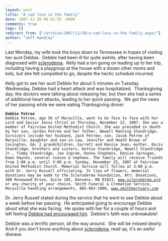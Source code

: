 ```yaml
---
layout: post
title: "A sad loss in the family"
date: 2007-11-28 08:41:55 -0800
comments: true
tags: []
redirect_from: ["/archive/2007/11/28/a-sad-loss-in-the-family.aspx/"]
author: "Jeff Handley"
---
```

<!-- more -->
<p>Last Monday, my wife took the boys down to Tennessee in hopes of visiting her aunt Debbie.  Debbie had been ill for quite awhile, after having been diagnosed with <a href="http://www.scleroderma.org/" target="_blank">sclerodema</a>.  Kelly had a ton going on leading up to her trip, including having a playgroup at the house with a dozen other moms and kids, but she felt compelled to go, despite the hectic schedule incurred.</p>  <p>Kelly got to see her aunt Debbie for about 5 minutes on Tuesday.  Wednesday, Debbie had a heart attack and was hospitalized.  Thanksgiving day, the doctors were talking about releasing her, but then she had a series of additional heart attacks, leading to her quick passing.  We got the news of her passing while we were eating Thanksgiving dinner.</p>  <p><code><b>Debbie Petree</b>      <br />Debbie Petree, age 56 of Maryville, went to be face to face with her Lord and Savior Jesus Christ on Thursday, November 22, 2007. She was a member of Fairview United Methodist Church. She was preceded in death by her son, Jordan Petree and her father, Newell Manning Standridge. Survivors include her husband, Jack Petree; son, Jacob Petree of Maryville; daughter and son-in-law, Jennifer and Heath Brown of Covington, GA; 2 grandchildren, Garrett and Kenzie Jean; mother, Doris Standridge; brothers and sisters, Dottie Standridge, Newell Standridge Jr., Timmy Standridge, Jan Ingram, Donna Stephens, Denise Jarnigan, Dawn Haynes, several nieces &amp; nephews. The family will receive friends from 2:00 p.m. until 3:00 p.m. Sunday, November 25, 2007 at Fairview United Methodist Church. Memorial Service will follow at 3:00 p.m. with Dr. Jerry Russell officiating. In lieu of flowers, memorial donations may be made to the Scleroderma Foundation, Att: Donations, 300 Rosewood Drive, Suite 105, Danvens, MA 01923, <a href="http://www.scleroderma.org">www.scleroderma.org</a> or any charity of your choice. Smith Funeral &amp; Cremation Service, Maryville handling arrangements, 865-983-1000, <a href="http://www.smithmortuary.com">www.smithmortuary.com</a></code></p>  <p>Dr. Jerry Russell stated during the service that he went to see Debbie about a week before her passing.  He anticipated going to encourage Debbie about what she was facing.  He spoke with her for a couple of hours and left feeling <u>Debbie had encouraged him</u>.  Debbie's faith was unbreakable!</p>  <p>Debbie was a terrific person, all the way around.  She will be missed dearly.  And if you don't know anything about <a href="http://www.scleroderma.org/" target="_blank">sclerodema</a>, read up, it's an awful disease.</p>

